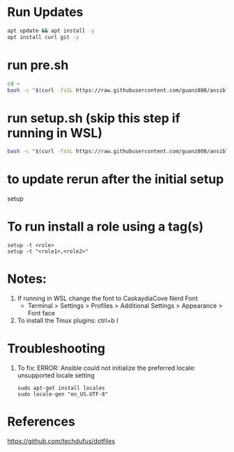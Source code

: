 # Run Updates
```bash
apt update && apt install -y  
apt install curl git -y  
```
# run pre.sh
```bash
cd ~  
bash -c "$(curl -fsSL https://raw.githubusercontent.com/guanz808/ansible/main/pre.sh)"
``` 
# run setup.sh (skip this step if running in WSL)
```bash
bash -c "$(curl -fsSL https://raw.githubusercontent.com/guanz808/ansible/main/setup)"
```

# to update rerun after the initial setup
setup

# To run install a role using a tag(s)
```
setup -t <role>
setup -t "<role1>,<role2>"
```

# Notes:
1. If running in WSL change the font to CaskaydiaCove Nerd Font  
   - Terminal > Settings > Profiles > <distro> Additional Settings > Appearance > Font face
2. To install the Tmux plugins: ctrl+b I  

# Troubleshooting
1. To fix:  ERROR: Ansible could not initialize the preferred locale: unsupported locale setting
    ```
    sudo apt-get install locales
    sudo locale-gen "en_US.UTF-8"
    ```

# References
https://github.com/techdufus/dotfiles